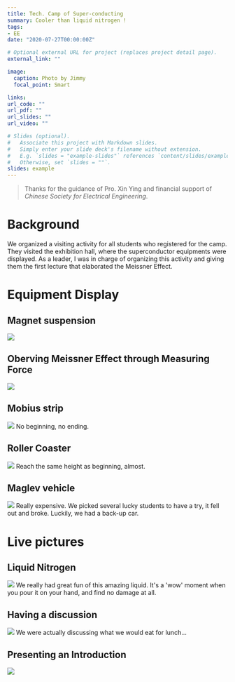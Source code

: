 ```yaml
---
title: Tech. Camp of Super-conducting
summary: Cooler than liquid nitrogen !
tags:
- EE
date: "2020-07-27T00:00:00Z"

# Optional external URL for project (replaces project detail page).
external_link: ""

image:
  caption: Photo by Jimmy
  focal_point: Smart

links:
url_code: ""
url_pdf: ""
url_slides: ""
url_video: ""

# Slides (optional).
#   Associate this project with Markdown slides.
#   Simply enter your slide deck's filename without extension.
#   E.g. `slides = "example-slides"` references `content/slides/example-slides.md`.
#   Otherwise, set `slides = ""`.
slides: example
---
```

> Thanks for the guidance of Pro. Xin Ying and financial support of *Chinese Society for Electrical Engineering*. 
# Background
We organized a visiting activity for all students who registered for the camp. They visited the exhibition hall, where the superconductor equipments were displayed. As a leader, I was in charge of organizing this activity and giving them the first lecture that elaborated the Meissner Effect. 
# Equipment Display
## Magnet suspension 
<img src = "basic_Meissner_effect .jpg ">

## Oberving Meissner Effect through Measuring Force
<img src = "force_measurement.jpg ">

## Mobius strip 
<img src = "Moumlbius_band.jpg">
No beginning, no ending. 

## Roller Coaster
<img src = "Roller_coaster.jpg ">
Reach the same height as beginning, almost.  

## Maglev vehicle
<img src = " superconductor_car.jpg ">
Really expensive. We picked several lucky students to have a try, it fell out and broke. Luckily, we had a back-up car.

# Live pictures
## Liquid Nitrogen
<img src = "liquid_nitrogen.jpg">
We really had great fun of this amazing liquid. It's a 'wow' moment when you pour it on your hand, and find no damage at all. 

## Having a discussion
<img src = "Discussion.jpg">  
We were actually discussing what we would eat for lunch...

## Presenting an Introduction
<img src = "introduction.jpg"> 

